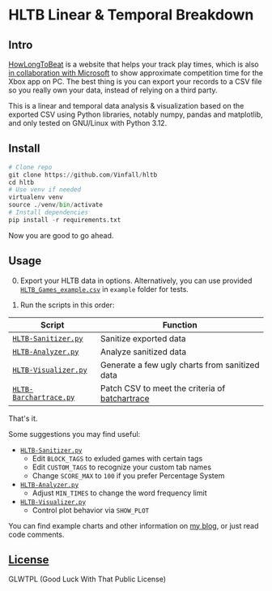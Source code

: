# HLTB Linear & Temporal Breakdown

## Intro

[HowLongToBeat](https://howlongtobeat.com) is a website that helps your track play times, which is also [in collaboration with Microsoft](https://news.xbox.com/en-us/2022/09/14/september-updates-xbox-app-on-pc/) to show approximate competition time for the Xbox app on PC. The best thing is you can export your records to a CSV file so you really own your data, instead of relying on a third party.

This is a linear and temporal data analysis & visualization based on the exported CSV using Python libraries, notably numpy, pandas and matplotlib, and only tested on GNU/Linux with Python 3.12.

## Install

```python
# Clone repo
git clone https://github.com/Vinfall/hltb
cd hltb
# Use venv if needed
virtualenv venv
source ./venv/bin/activate
# Install dependencies
pip install -r requirements.txt
```

Now you are good to go ahead.

## Usage

0. Export your HLTB data in options. Alternatively, you can use provided [`HLTB_Games_example.csv`](example/HLTB_Games_example.csv) in `example` folder for tests.

1. Run the scripts in this order:

| Script | Function |
|---|---|
| [`HLTB-Sanitizer.py`](HLTB-Sanitizer.py) | Sanitize exported data |
| [`HLTB-Analyzer.py`](HLTB-Analyzer.py) | Analyze sanitized data |
| [`HLTB-Visualizer.py`](HLTB-Visualizer.py) | Generate a few ugly charts from sanitized data |
| [`HLTB-Barchartrace.py`](HLTB-Barchartrace.py) | Patch CSV to meet the criteria of [batchartrace](https://github.com/FabDevGit/barchartrace) |

That's it.

Some suggestions you may find useful:
- [`HLTB-Sanitizer.py`](HLTB-Sanitizer.py)
  - Edit `BLOCK_TAGS` to exluded games with certain tags
  - Edit `CUSTOM_TAGS` to recognize your custom tab names
  - Change `SCORE_MAX` to `100` if you prefer Percentage System
- [`HLTB-Analyzer.py`](HLTB-Analyzer.py)
  - Adjust `MIN_TIMES` to change the word frequency limit
- [`HLTB-Visualizer.py`](HLTB-Visualizer.py)
  - Control plot behavior via `SHOW_PLOT`


You can find example charts and other information on [my blog](https://blog.vinfall.com/posts/2023/11/hltb/), or just read code comments.

## [License](LICENSE)

GLWTPL (Good Luck With That Public License)
